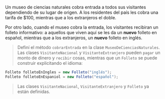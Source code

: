 Un museo de ciencias naturales cobra entrada a todos sus visitantes dependiendo de su lugar de origen. A los residentes del país les cobra una tarifa de $100, mientras que a los extranjeros el doble.

Por otro lado, cuando el museo cobra la entrada, los visitantes recibiran un folleto informativo: a aquellos que viven aquí se les da un **nuevo** folleto en español, mientras que a los extranjeros, un **nuevo** folleto en inglés.

> Definí el método `cobrarEntrada` en la clase `MuseoDeCienciasNaturales`. Las clases `VisitanteNacional` y `VisitanteExtranjero` pueden `pagar` un monto de dinero y `recibir` cosas, mientras que un `Folleto` se puede construir explicitando el idioma:
>
```java
Folleto folletoEnIngles = new Folleto("inglés");
Folleto folletoEnEspaniol = new Folleto("español");
```
> Las clases `VisitanteNacional`, `VisitanteExtranjero` y `Folleto` ya están definidas.